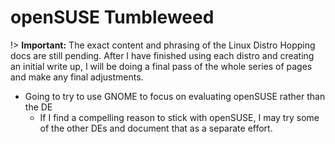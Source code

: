 # openSUSE Tumbleweed
!> **Important:** The exact content and phrasing of the Linux Distro Hopping docs are still pending. After I have finished using each distro and creating an initial write up, I will be doing a final pass of the whole series of pages and make any final adjustments.

* Going to try to use GNOME to focus on evaluating openSUSE rather than the DE
  * If I find a compelling reason to stick with openSUSE, I may try some of the other DEs and document that as a separate effort.